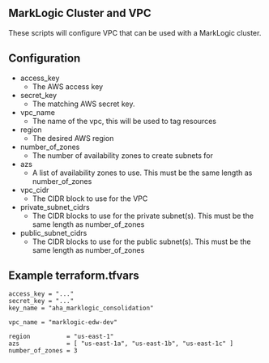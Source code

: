MarkLogic Cluster and VPC
-------------------------
These scripts will configure VPC that can be used with a MarkLogic cluster.

Configuration
-------------
* access_key
    * The AWS access key
* secret_key
    * The matching AWS secret key.
* vpc_name
    * The name of the vpc, this will be used to tag resources
* region
    * The desired AWS region
* number_of_zones
    * The number of availability zones to create subnets for
* azs
    * A list of availability zones to use. This must be the same length as number_of_zones
* vpc_cidr
    * The CIDR block to use for the VPC
* private_subnet_cidrs
    * The CIDR blocks to use for the private subnet(s). This must be the same length as
      number_of_zones
* public_subnet_cidrs
    * The CIDR blocks to use for the public subnet(s). This must be the same length as
      number_of_zones

Example terraform.tfvars
------------------------
```
access_key = "..."
secret_key = "..."
key_name = "aha_marklogic_consolidation"

vpc_name = "marklogic-edw-dev"

region          = "us-east-1"
azs             = [ "us-east-1a", "us-east-1b", "us-east-1c" ]
number_of_zones = 3
```